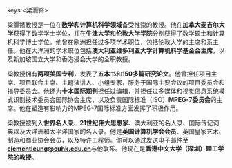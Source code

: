 keys:<梁灏锵>


梁灏锵教授是一位在**数学和计算机科学领域**备受推崇的教授。他在**加拿大麦吉尔大学**获得了数学学士学位，并在**牛津大学**和**伦敦大学学院**分别获得了数学硕士和计算机科学博士学位。他曾在欧洲担任过多项学术职位，包括伦敦大学的主席和系主任。他在大洋洲的学术职位包括**澳大利亚维多利亚大学计算机科学基金会主席**，以及新加坡国立大学和香港浸会大学的全职教授。

梁教授拥有**两项美国专利**，发表了**五本书**和**150多篇研究论文**。他曾担任项目主席、项目联合主席、主题演讲人、小组专家，服务于国际主要会议的项目委员会和指导委员会。他还为**十本国际期刊**担任过编辑，并担任过多媒体和视觉信息系统模式识别技术委员会国际协会主席，以及负责国际标准（ISO）**MPEG-7委员会**的主席。他在塑造有影响力的MPEG-7国际标准方面发挥了积极作用。

梁教授被列入**世界名人录**、**21世纪伟大思想家**、澳大利亚的名人录、国际传记词典以及大洋洲和太平洋国家的名人录。他是**英国计算机学会会员**、英国皇家艺术、制造和商业协会会员，以及特许工程师。你可以通过发送电子邮件至**clementleung@cuhk.edu.cn**与他联系。他现在是**香港中文大学（深圳）理工学院的教授**。